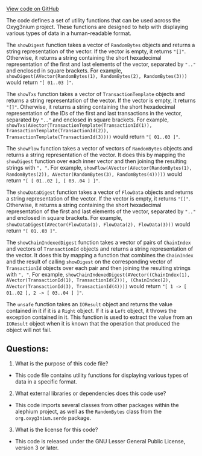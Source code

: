 [View code on GitHub](https://github.com/alephium/alephium/flow/src/main/scala/org/alephium/flow/Utils.scala)

The code defines a set of utility functions that can be used across the Oxyg3nium project. These functions are designed to help with displaying various types of data in a human-readable format. 

The `showDigest` function takes a vector of `RandomBytes` objects and returns a string representation of the vector. If the vector is empty, it returns `"[]"`. Otherwise, it returns a string containing the short hexadecimal representation of the first and last elements of the vector, separated by `".."` and enclosed in square brackets. For example, `showDigest(AVector(RandomBytes(1), RandomBytes(2), RandomBytes(3)))` would return `"[ 01..03 ]"`.

The `showTxs` function takes a vector of `TransactionTemplate` objects and returns a string representation of the vector. If the vector is empty, it returns `"[]"`. Otherwise, it returns a string containing the short hexadecimal representation of the IDs of the first and last transactions in the vector, separated by `".."` and enclosed in square brackets. For example, `showTxs(AVector(TransactionTemplate(TransactionId(1)), TransactionTemplate(TransactionId(2)), TransactionTemplate(TransactionId(3))))` would return `"[ 01..03 ]"`.

The `showFlow` function takes a vector of vectors of `RandomBytes` objects and returns a string representation of the vector. It does this by mapping the `showDigest` function over each inner vector and then joining the resulting strings with `", "`. For example, `showFlow(AVector(AVector(RandomBytes(1), RandomBytes(2)), AVector(RandomBytes(3), RandomBytes(4)))))` would return `"[ [ 01..02 ], [ 03..04 ] ]"`.

The `showDataDigest` function takes a vector of `FlowData` objects and returns a string representation of the vector. If the vector is empty, it returns `"[]"`. Otherwise, it returns a string containing the short hexadecimal representation of the first and last elements of the vector, separated by `".."` and enclosed in square brackets. For example, `showDataDigest(AVector(FlowData(1), FlowData(2), FlowData(3)))` would return `"[ 01..03 ]"`.

The `showChainIndexedDigest` function takes a vector of pairs of `ChainIndex` and vectors of `TransactionId` objects and returns a string representation of the vector. It does this by mapping a function that combines the `ChainIndex` and the result of calling `showDigest` on the corresponding vector of `TransactionId` objects over each pair and then joining the resulting strings with `", "`. For example, `showChainIndexedDigest(AVector((ChainIndex(1), AVector(TransactionId(1), TransactionId(2))), (ChainIndex(2), AVector(TransactionId(3), TransactionId(4))))` would return `"[ 1 -> [ 01..02 ], 2 -> [ 03..04 ] ]"`.

The `unsafe` function takes an `IOResult` object and returns the value contained in it if it is a `Right` object. If it is a `Left` object, it throws the exception contained in it. This function is used to extract the value from an `IOResult` object when it is known that the operation that produced the object will not fail.
## Questions: 
 1. What is the purpose of this code file?
- This code file contains utility functions for displaying various types of data in a specific format.

2. What external libraries or dependencies does this code use?
- This code imports several classes from other packages within the alephium project, as well as the `RandomBytes` class from the `org.oxyg3nium.serde` package.

3. What is the license for this code?
- This code is released under the GNU Lesser General Public License, version 3 or later.